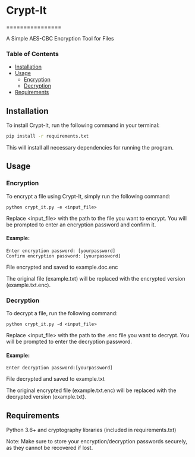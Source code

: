 # Crypt-It
================

A Simple AES-CBC Encryption Tool for Files

### Table of Contents

* [Installation](#installation)
* [Usage](#usage)
	+ [Encryption](#encryption)
	+ [Decryption](#decryption)
* [Requirements](#requirements)

## Installation

To install Crypt-It, run the following command in your terminal:

```bash
pip install -r requirements.txt
```
This will install all necessary dependencies for running the program.


##  Usage
###  Encryption
To encrypt a file using Crypt-It, simply run the following command:

```python crypt_it.py -e <input_file>```

Replace <input_file> with the path to the file you want to encrypt. You will be prompted to enter an encryption password and confirm it.

####  Example:

```$ python crypt_it.py -e [yourfile].doc
Enter encryption password: [yourpassword]
Confirm encryption password: [yourpassword]
```

File encrypted and saved to example.doc.enc

The original file (example.txt) will be replaced with the encrypted version (example.txt.enc).

###  Decryption
To decrypt a file, run the following command:

```python crypt_it.py -d <input_file>```


Replace <input_file> with the path to the .enc file you want to decrypt. You will be prompted to enter the decryption password.

####    Example:

```$ python crypt_it.py -d example.txt.enc
Enter decryption password:[yourpassword]
```

File decrypted and saved to example.txt

The original encrypted file (example.txt.enc) will be replaced with the decrypted version (example.txt).

##  Requirements
Python 3.6+
 and cryptography libraries (included in requirements.txt)

Note: Make sure to store your encryption/decryption passwords securely, as they cannot be recovered if lost.

